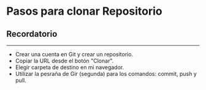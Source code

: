 # Pasos para clonar Repositorio
## Recordatorio
*** 

* Crear una cuenta en Git y crear un repositorio.
* Copiar la URL desde el botón "Clonar".
* Elegir carpeta de destino en mi navegador.
* Utilizar la pesraña de Gir (segunda) para los comandos: commit, push y pull.